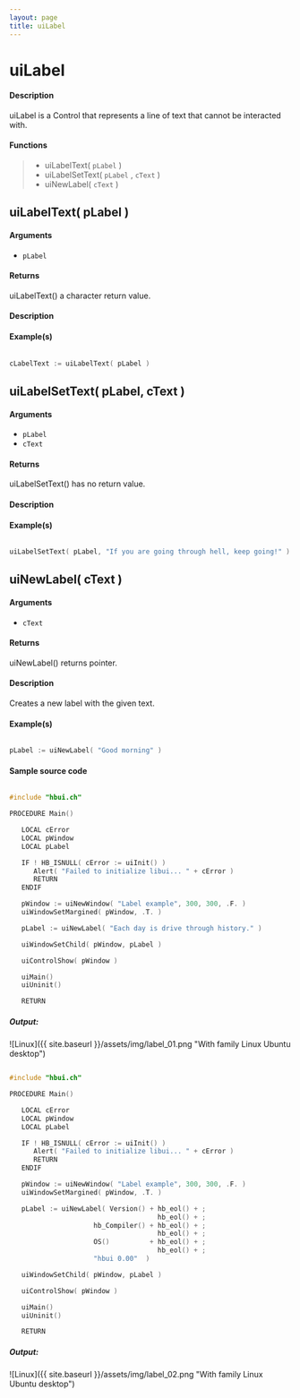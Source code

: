 ```yaml
---
layout: page
title: uiLabel
---
```


# uiLabel

#### Description

uiLabel is a Control that represents a line of text that cannot be interacted with.

#### Functions

> * uiLabelText( `pLabel` )
> * uiLabelSetText( `pLabel` , `cText` )
> * uiNewLabel( `cText` )

## uiLabelText( pLabel )

#### Arguments

* `pLabel` 

#### Returns

uiLabelText() a character return value.

#### Description

#### Example(s)

``` c

cLabelText := uiLabelText( pLabel )

```

## uiLabelSetText( pLabel, cText )

#### Arguments

* `pLabel` 
* `cText` 

#### Returns

uiLabelSetText() has no return value.

#### Description

#### Example(s)

``` c

uiLabelSetText( pLabel, "If you are going through hell, keep going!" )

```

## uiNewLabel( cText )

#### Arguments

* `cText` 

#### Returns

uiNewLabel() returns pointer.

#### Description

Creates a new label with the given text.

#### Example(s)

``` c

pLabel := uiNewLabel( "Good morning" )

```

#### Sample source code

``` c

#include "hbui.ch"

PROCEDURE Main()

   LOCAL cError
   LOCAL pWindow
   LOCAL pLabel

   IF ! HB_ISNULL( cError := uiInit() )
      Alert( "Failed to initialize libui... " + cError )
      RETURN
   ENDIF

   pWindow := uiNewWindow( "Label example", 300, 300, .F. )
   uiWindowSetMargined( pWindow, .T. )

   pLabel := uiNewLabel( "Each day is dri­ve through his­to­ry." )

   uiWindowSetChild( pWindow, pLabel )

   uiControlShow( pWindow )

   uiMain()
   uiUninit()

   RETURN

```

##### Output:

![Linux]({{ site.baseurl }}/assets/img/label_01.png "With family Linux Ubuntu desktop")

``` c

#include "hbui.ch"

PROCEDURE Main()

   LOCAL cError
   LOCAL pWindow
   LOCAL pLabel

   IF ! HB_ISNULL( cError := uiInit() )
      Alert( "Failed to initialize libui... " + cError )
      RETURN
   ENDIF

   pWindow := uiNewWindow( "Label example", 300, 300, .F. )
   uiWindowSetMargined( pWindow, .T. )

   pLabel := uiNewLabel( Version() + hb_eol() + ;
                                     hb_eol() + ;
                     hb_Compiler() + hb_eol() + ;
                                     hb_eol() + ;
                     OS()          + hb_eol() + ;
                                     hb_eol() + ;
                     "hbui 0.00"  )

   uiWindowSetChild( pWindow, pLabel )

   uiControlShow( pWindow )

   uiMain()
   uiUninit()

   RETURN

```

##### Output:

![Linux]({{ site.baseurl }}/assets/img/label_02.png "With family Linux Ubuntu desktop")

